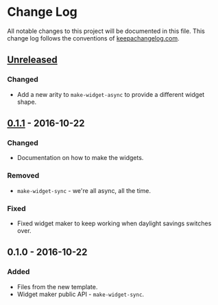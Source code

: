 # Change Log
All notable changes to this project will be documented in this file. This change log follows the conventions of [keepachangelog.com](http://keepachangelog.com/).

## [Unreleased]
### Changed
- Add a new arity to `make-widget-async` to provide a different widget shape.

## [0.1.1] - 2016-10-22
### Changed
- Documentation on how to make the widgets.

### Removed
- `make-widget-sync` - we're all async, all the time.

### Fixed
- Fixed widget maker to keep working when daylight savings switches over.

## 0.1.0 - 2016-10-22
### Added
- Files from the new template.
- Widget maker public API - `make-widget-sync`.

[Unreleased]: https://github.com/your-name/test-bot/compare/0.1.1...HEAD
[0.1.1]: https://github.com/your-name/test-bot/compare/0.1.0...0.1.1
